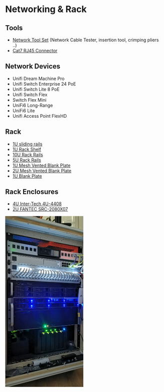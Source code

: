 # Networking & Rack

## Tools

* [Network Tool Set](https://amzn.to/3qrDp1U) (Network Cable Tester, insertion tool, crimping pliers ..)
* [Cat7 RJ45 Connector](https://amzn.to/3Bu4at9)

## Network Devices
* Unifi Dream Machine Pro
* Unifi Switch Enterprise 24 PoE
* Unifi Switch Lite 8 PoE
* Unifi Switch Flex
* Switch Flex Mini
* UniFi6 Long-Range
* UniFi6 Lite
* Unifi Access Point FlexHD

## Rack
* [1U sliding rails](https://amzn.to/3UAGsD5)
* [1U Rack Shelf](https://amzn.to/3LqaTHL)
* [10U Rack Rails](https://amzn.to/3SkEPaj)
* [5U Rack Rails](https://amzn.to/3RZCX7o)
* [1U Mesh Vented Blank Plate](https://amzn.to/3LqpenF)
* [2U Mesh Vented Blank Plate](https://amzn.to/3BqQSwd)
* [1U Blank Plate](https://amzn.to/3R0JZY2)

## Rack Enclosures
* [4U Inter-Tech 4U-4408](https://amzn.to/3f2n15A)
* [2U FANTEC SRC-2080X07](https://amzn.to/3xATINU)


<p float="left"> <img src="IMG_20220603_004538.jpg" width="49.5%" />  </p>
